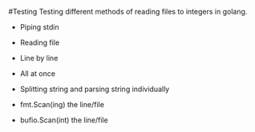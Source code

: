 #Testing
Testing different methods of reading files to integers in golang.

 - Piping stdin
 - Reading file

 - Line by line
 - All at once

 - Splitting string and parsing string individually
 - fmt.Scan(ing) the line/file
 - bufio.Scan(int) the line/file
